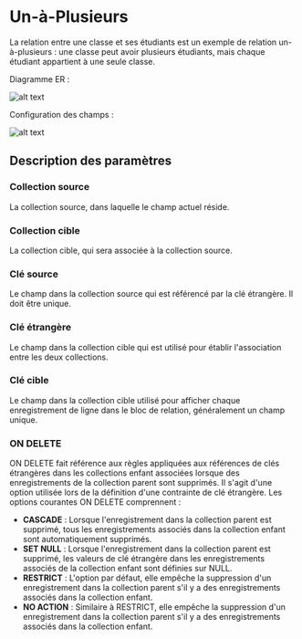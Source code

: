 # Un-à-Plusieurs

La relation entre une classe et ses étudiants est un exemple de relation un-à-plusieurs : une classe peut avoir plusieurs étudiants, mais chaque étudiant appartient à une seule classe.

Diagramme ER :

![alt text](https://static-docs.nocobase.com/9475f044d123d28ac8e56a077411f8dc.png)

Configuration des champs :

![alt text](https://static-docs.nocobase.com/a608ce54821172dad7e8ab760107ff4e.png)

## Description des paramètres

### Collection source

La collection source, dans laquelle le champ actuel réside.

### Collection cible

La collection cible, qui sera associée à la collection source.

### Clé source

Le champ dans la collection source qui est référencé par la clé étrangère. Il doit être unique.

### Clé étrangère

Le champ dans la collection cible qui est utilisé pour établir l'association entre les deux collections.

### Clé cible

Le champ dans la collection cible utilisé pour afficher chaque enregistrement de ligne dans le bloc de relation, généralement un champ unique.

### ON DELETE

ON DELETE fait référence aux règles appliquées aux références de clés étrangères dans les collections enfant associées lorsque des enregistrements de la collection parent sont supprimés. Il s'agit d'une option utilisée lors de la définition d'une contrainte de clé étrangère. Les options courantes ON DELETE comprennent :

- **CASCADE** : Lorsque l'enregistrement dans la collection parent est supprimé, tous les enregistrements associés dans la collection enfant sont automatiquement supprimés.
- **SET NULL** : Lorsque l'enregistrement dans la collection parent est supprimé, les valeurs de clé étrangère dans les enregistrements associés de la collection enfant sont définies sur NULL.
- **RESTRICT** : L'option par défaut, elle empêche la suppression d'un enregistrement dans la collection parent s'il y a des enregistrements associés dans la collection enfant.
- **NO ACTION** : Similaire à RESTRICT, elle empêche la suppression d'un enregistrement dans la collection parent s'il y a des enregistrements associés dans la collection enfant.
